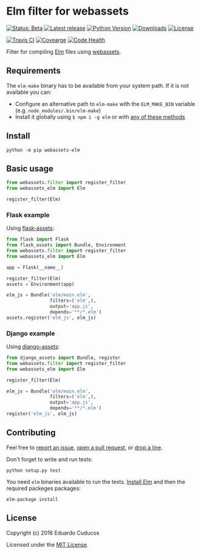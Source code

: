 # Elm filter for webassets

[![Status: Beta](https://img.shields.io/pypi/status/webassets-elm.svg)](https://pypi.python.org/pypi/webassets-elm)
[![Latest release](https://img.shields.io/pypi/v/webassets-elm.svg?style=flat)](https://pypi.python.org/pypi/webassets-elm)
[![Python Version](https://img.shields.io/pypi/pyversions/webassets-elm.svg?style=flat)](https://pypi.python.org/pypi/webassets-elm) 
[![Downloads](https://img.shields.io/pypi/dm/webassets-elm.svg?style=flat)](https://pypi.python.org/pypi/webassets-elm)
[![License](https://img.shields.io/pypi/l/webassets-elm.svg?style=flat)](https://pypi.python.org/pypi/webassets-elm)

[![Travis CI](https://img.shields.io/travis/cuducos/webassets-elm.svg?style=flat)](https://travis-ci.org/cuducos/webassets-elm)
[![Covearge](https://img.shields.io/coveralls/cuducos/webassets-elm.svg?style=flat)](https://coveralls.io/github/cuducos/webassets-elm)
[![Code Health](https://landscape.io/github/cuducos/webassets-elm/master/landscape.svg?style=flat)](https://landscape.io/github/cuducos/webassets-elm/master)

Filter for compiling [Elm](http://elm-lang.org) files using [webassets](http://webassets.readthedocs.org).

## Requirements

The `elm-make` binary has to be available from your system path. If it is not available you can:

* Configure an alternative path to `elm-make` with the `ELM_MAKE_BIN` variable (e.g. `node_modules/.bin/elm-make`)
* Install it globally using `$ npm i -g elm` or with [any of these methods](http://elm-lang.org/install)

## Install

```console
python -m pip webassets-elm
```

## Basic usage

```python
from webassets.filter import register_filter
from webassets_elm import Elm

register_filter(Elm)
```

### Flask example

Using [flask-assets](http://flask-assets.readthedocs.io/):

```python
from flask import Flask
from flask_assets import Bundle, Environment
from webassets.filter import register_filter
from webassets_elm import Elm

app = Flask(__name__)

register_filter(Elm)
assets = Environment(app)

elm_js = Bundle('elm/main.elm',
                filters=('elm',),
                output='app.js',
                depends='**/*.elm')
assets.register('elm_js', elm_js)

```

### Django example 

Using [django-assets](http://django-assets.readthedocs.org):

```python
from django_assets import Bundle, register
from webassets.filter import register_filter
from webassets_elm import Elm

register_filter(Elm)

elm_js = Bundle('elm/main.elm',
                filters=('elm',),
                output='app.js',
                depends='**/*.elm')
register('elm_js', elm_js)
```

## Contributing

Feel free to [report an issue](http://github.com/cuducos/webassets-elm/issues), [open a pull request](http://github.com/cuducos/webassets-elm/pulls), or [drop a line](http://twitter.com/cuducos).

Don't forget to write and run tests:

```console
python setup.py test
```

You need `elm` binaries available to run the tests. [Install Elm](http://elm-lang.org/install) and then the required packeges packages:

```console
elm-package install
```


## License

Copyright (c) 2016 Eduardo Cuducos

Licensed under the [MIT License](LICENSE).
